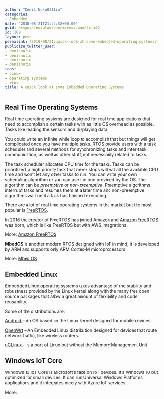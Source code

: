 ```yaml
---
author: "Denis Nu\u021Biu"
categories:
- Embedded
date: '2018-08-21T21:43:52+00:00'
guid: https://nuculabs.wordpress.com/?p=189
id: 189
layout: post
permalink: /2018/08/21/quick-look-at-some-embedded-operating-systems/
publicize_twitter_user:
- denisnutiu
- denisnutiu
- denisnutiu
- denisnutiu
tags:
- Linux
- operating systems
- rtos
title: A quick look at some Embedded Operating Systems
---
```

## Real Time Operating Systems


Real time operating systems are designed for real time applications that need to accomplish a certain tasks with as little OS overhead as possible. Tasks like reading the sensors and displaying data.


You could write an infinite while loop to accomplish that but things will get complicated once you have multiple tasks. RTOS provide users with a task scheduler and several methods for synchronizing tasks and inter-task communication, as well as other stuff, not necessarily related to tasks.


The task scheduler allocates CPU time for the tasks. Tasks can be prioritized, a high priority task that never stops will eat all the available CPU time and won’t let any other tasks to run. You can write your own scheduling algorithm or you can use the one provided by the OS. The algorithm can be *preemptive* or *non-preemptive*. Preemptive algorithms interrupt tasks and resumes them at a later time and non-preemptive algorithms wait until a task has finished executing.


There are a lot of real time operating systems in the market but the most popular is [FreeRTOS](https://www.freertos.org/).


In 2016 the creator of FreeRTOS has joined Amazon and [Amazon FreeRTOS](https://aws.amazon.com/freertos/) was born, which is like FreeRTOS but with AWS integrations.


More: [Amazon FreeRTOS](https://aws.amazon.com/freertos/)


**MbedOS** is another modern RTOS designed with IoT in mind, it is developed by ARM and supports only ARM Cortex-M microprocessors.


More: [Mbed OS](https://www.mbed.com/en/platform/mbed-os/https://www.mbed.com/en/platform/mbed-os/)


## Embedded Linux


Embedded Linux operating systems takes advantage of the stability and robustness provided by the Linux kernel along with the many free open source packages that allow a great amount of flexibility and code reusability.


Some of the distributions are:


[Android ](https://developer.android.com/)– An OS based on the Linux kernel designed for mobile devices.


[OpenWrt](https://openwrt.org/) – An Embedded Linux distribution designed for devices that route network traffic, like wireless routers.


[uCLinux ](http://www.uclinux.org/)– Is a port of Linux but without the Memory Management Unit.


## Windows IoT Core


Windows 10 IoT Core is Microsoft’s take on IoT devices. It’s Windows 10 but optimized for small devices. It can run Universal Windows Platforms applications and it integrates nicely with Azure IoT services.


More: 